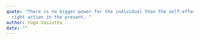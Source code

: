 ```yaml
---
quote: "There is no bigger power for the individual than the self-effort of
  right action in the present. "
author: Yoga Vasistha
date: ""
---
```

